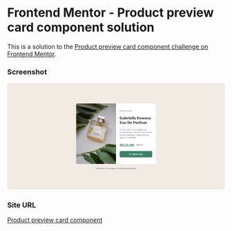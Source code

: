 # Frontend Mentor - Product preview card component solution

This is a solution to the [Product preview card component challenge on Frontend Mentor](https://www.frontendmentor.io/challenges/product-preview-card-component-GO7UmttRfa).

### Screenshot

![](images/perfume.png)

### Site URL

[Product preview card component](https://apocode01-product-preview-card.netlify.app/)